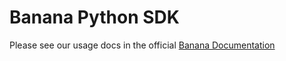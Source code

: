 # Banana Python SDK

Please see our usage docs in the official [Banana Documentation](https://docs.banana.dev/banana-docs/core-concepts/sdks/python)
